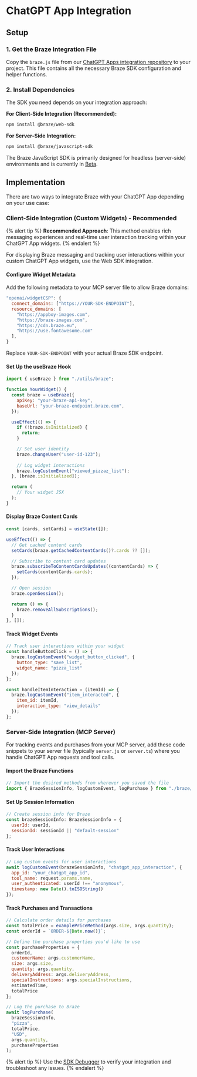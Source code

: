 # ChatGPT App Integration

## Setup

### 1. Get the Braze Integration File

Copy the `braze.js` file from our [ChatGPT Apps integration repository](https://github.com/braze-inc/chatgpt-apps-braze-integration) to your project. This file contains all the necessary Braze SDK configuration and helper functions.

### 2. Install Dependencies

The SDK you need depends on your integration approach:

**For Client-Side Integration (Recommended):**
```bash
npm install @braze/web-sdk
```

**For Server-Side Integration:**
```bash
npm install @braze/javascript-sdk
```

The Braze JavaScript SDK is primarily designed for headless (server-side) environments and is currently in [Beta](https://www.braze.com/company/legal/beta-terms).

## Implementation

There are two ways to integrate Braze with your ChatGPT App depending on your use case:

### Client-Side Integration (Custom Widgets) - Recommended

{% alert tip %}
**Recommended Approach**: This method enables rich messaging experiences and real-time user interaction tracking within your ChatGPT App widgets.
{% endalert %}

For displaying Braze messaging and tracking user interactions within your custom ChatGPT App widgets, use the Web SDK integration.

#### Configure Widget Metadata

Add the following metadata to your MCP server file to allow Braze domains:

```javascript
"openai/widgetCSP": {
  connect_domains: ["https://YOUR-SDK-ENDPOINT"],
  resource_domains: [
    "https://appboy-images.com",
    "https://braze-images.com",
    "https://cdn.braze.eu",
    "https://use.fontawesome.com"
  ],
}
```

Replace `YOUR-SDK-ENDPOINT` with your actual Braze SDK endpoint.

#### Set Up the useBraze Hook

```javascript
import { useBraze } from "./utils/braze";

function YourWidget() {
  const braze = useBraze({
    apiKey: "your-braze-api-key",
    baseUrl: "your-braze-endpoint.braze.com",
  });

  useEffect(() => {
    if (!braze.isInitialized) {
      return;
    }

    // Set user identity
    braze.changeUser("user-id-123");
    
    // Log widget interactions
    braze.logCustomEvent("viewed_pizzaz_list");
  }, [braze.isInitialized]);

  return (
    // Your widget JSX
  );
}
```

#### Display Braze Content Cards

```javascript
const [cards, setCards] = useState([]);

useEffect(() => {
  // Get cached content cards
  setCards(braze.getCachedContentCards()?.cards ?? []);

  // Subscribe to content card updates
  braze.subscribeToContentCardsUpdates((contentCards) => {
    setCards(contentCards.cards);
  });

  // Open session
  braze.openSession();

  return () => {
    braze.removeAllSubscriptions();
  }
}, []);
```

#### Track Widget Events

```javascript
// Track user interactions within your widget
const handleButtonClick = () => {
  braze.logCustomEvent("widget_button_clicked", {
    button_type: "save_list",
    widget_name: "pizza_list"
  });
};

const handleItemInteraction = (itemId) => {
  braze.logCustomEvent("item_interacted", {
    item_id: itemId,
    interaction_type: "view_details"
  });
};
```

### Server-Side Integration (MCP Server)

For tracking events and purchases from your MCP server, add these code snippets to your server file (typically `server.js` or `server.ts`) where you handle ChatGPT App requests and tool calls.

#### Import the Braze Functions

```javascript
// Import the desired methods from wherever you saved the file
import { BrazeSessionInfo, logCustomEvent, logPurchase } from "./braze/braze.js";
```

#### Set Up Session Information

```javascript
// Create session info for Braze
const brazeSessionInfo: BrazeSessionInfo = {
  userId: userId,
  sessionId: sessionId || "default-session"
};
```

#### Track User Interactions

```javascript
// Log custom events for user interactions
await logCustomEvent(brazeSessionInfo, "chatgpt_app_interaction", {
  app_id: "your_chatgpt_app_id",
  tool_name: request.params.name,
  user_authenticated: userId !== "anonymous",
  timestamp: new Date().toISOString()
});
```

#### Track Purchases and Transactions

```javascript
// Calculate order details for purchases
const totalPrice = examplePriceMethod(args.size, args.quantity);
const orderId = `ORDER-${Date.now()}`;

// Define the purchase properties you'd like to use
const purchaseProperties = {
  orderId,
  customerName: args.customerName,
  size: args.size,
  quantity: args.quantity,
  deliveryAddress: args.deliveryAddress,
  specialInstructions: args.specialInstructions,
  estimatedTime,
  totalPrice
};

// Log the purchase to Braze
await logPurchase(
  brazeSessionInfo, 
  "pizza", 
  totalPrice, 
  "USD", 
  args.quantity, 
  purchaseProperties
);
```

{% alert tip %}
Use the [SDK Debugger]({{site.baseurl}}/developer_guide/sdk_integration/debugging) to verify your integration and troubleshoot any issues.
{% endalert %}
